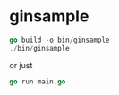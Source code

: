 # ginsample

```go
go build -o bin/ginsample
./bin/ginsample

```

or just

```go
go run main.go
```
